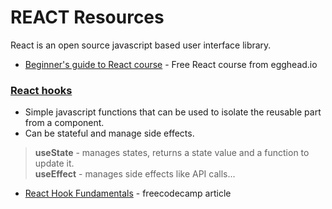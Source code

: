 # REACT Resources

React is an open source javascript based user interface library.

- [Beginner's guide to React course](https://egghead.io/courses/the-beginner-s-guide-to-react) - Free React course from egghead.io

### [React hooks](https://blog.logrocket.com/react-hooks-cheat-sheet-solutions-common-problems/) 
- Simple javascript functions that can be used to isolate the reusable part from a component. 
- Can be stateful and manage side effects.    

>**useState** - manages states, returns a state value and a function to update it.   
>**useEffect** - manages side effects like API calls...  

- [React Hook Fundamentals](https://www.freecodecamp.org/news/react-hooks-fundamentals/#:~:text=React%20Hooks%20are%20simple%20JavaScript,updater%20function%20to%20update%20it.) - freecodecamp article


